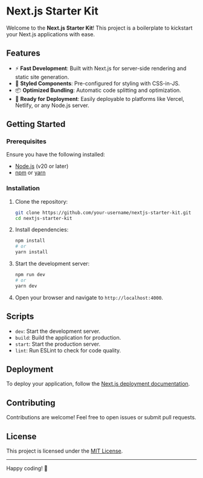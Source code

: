 # Next.js Starter Kit

Welcome to the **Next.js Starter Kit**! This project is a boilerplate to kickstart your Next.js applications with ease.

## Features

- ⚡ **Fast Development**: Built with Next.js for server-side rendering and static site generation.
- 🎨 **Styled Components**: Pre-configured for styling with CSS-in-JS.
- 📦 **Optimized Bundling**: Automatic code splitting and optimization.
- 🚀 **Ready for Deployment**: Easily deployable to platforms like Vercel, Netlify, or any Node.js server.

## Getting Started

### Prerequisites

Ensure you have the following installed:

- [Node.js](https://nodejs.org/) (v20 or later)
- [npm](https://www.npmjs.com/) or [yarn](https://yarnpkg.com/)

### Installation

1. Clone the repository:

    ```bash
    git clone https://github.com/your-username/nextjs-starter-kit.git
    cd nextjs-starter-kit
    ```

2. Install dependencies:

    ```bash
    npm install
    # or
    yarn install
    ```

3. Start the development server:

    ```bash
    npm run dev
    # or
    yarn dev
    ```

4. Open your browser and navigate to `http://localhost:4000`.

## Scripts

- `dev`: Start the development server.
- `build`: Build the application for production.
- `start`: Start the production server.
- `lint`: Run ESLint to check for code quality.

## Deployment

To deploy your application, follow the [Next.js deployment documentation](https://nextjs.org/docs/deployment).

## Contributing

Contributions are welcome! Feel free to open issues or submit pull requests.

## License

This project is licensed under the [MIT License](LICENSE).

---
Happy coding! 🚀